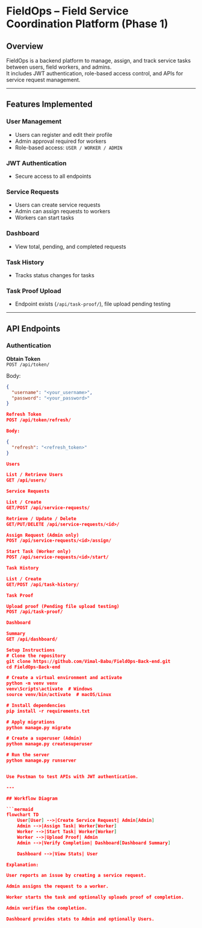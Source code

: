 # FieldOps – Field Service Coordination Platform (Phase 1)

## Overview
FieldOps is a backend platform to manage, assign, and track service tasks between users, field workers, and admins.  
It includes JWT authentication, role-based access control, and APIs for service request management.

---

## Features Implemented

### User Management
- Users can register and edit their profile
- Admin approval required for workers
- Role-based access: `USER / WORKER / ADMIN`

### JWT Authentication
- Secure access to all endpoints

### Service Requests
- Users can create service requests
- Admin can assign requests to workers
- Workers can start tasks

### Dashboard
- View total, pending, and completed requests

### Task History
- Tracks status changes for tasks

### Task Proof Upload
- Endpoint exists (`/api/task-proof/`), file upload pending testing

---

## API Endpoints

### Authentication
**Obtain Token**  
`POST /api/token/`  

Body:
```json
{
  "username": "<your_username>",
  "password": "<your_password>"
}

Refresh Token
POST /api/token/refresh/

Body:

{
  "refresh": "<refresh_token>"
}

Users

List / Retrieve Users
GET /api/users/

Service Requests

List / Create
GET/POST /api/service-requests/

Retrieve / Update / Delete
GET/PUT/DELETE /api/service-requests/<id>/

Assign Request (Admin only)
POST /api/service-requests/<id>/assign/

Start Task (Worker only)
POST /api/service-requests/<id>/start/

Task History

List / Create
GET/POST /api/task-history/

Task Proof

Upload proof (Pending file upload testing)
POST /api/task-proof/

Dashboard

Summary
GET /api/dashboard/

Setup Instructions
# Clone the repository
git clone https://github.com/Vimal-Babu/FieldOps-Back-end.git
cd FieldOps-Back-end

# Create a virtual environment and activate
python -m venv venv
venv\Scripts\activate  # Windows
source venv/bin/activate  # macOS/Linux

# Install dependencies
pip install -r requirements.txt

# Apply migrations
python manage.py migrate

# Create a superuser (Admin)
python manage.py createsuperuser

# Run the server
python manage.py runserver


Use Postman to test APIs with JWT authentication.

---

## Workflow Diagram

```mermaid
flowchart TD
    User[User] -->|Create Service Request| Admin[Admin]
    Admin -->|Assign Task| Worker[Worker]
    Worker -->|Start Task| Worker[Worker]
    Worker -->|Upload Proof| Admin
    Admin -->|Verify Completion| Dashboard[Dashboard Summary]

    Dashboard -->|View Stats| User

Explanation:

User reports an issue by creating a service request.

Admin assigns the request to a worker.

Worker starts the task and optionally uploads proof of completion.

Admin verifies the completion.

Dashboard provides stats to Admin and optionally Users.